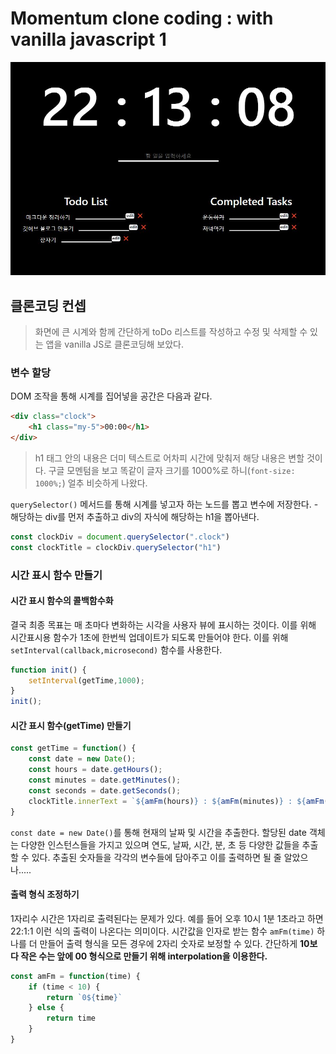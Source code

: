 # Momentum clone coding : with vanilla javascript 1

<img src="finish.jpg"/>

## 클론코딩 컨셉
> 화면에 큰 시계와 함께 간단하게 toDo 리스트를 작성하고 수정 및 삭제할 수 있는 앱을 vanilla JS로 클론코딩해 보았다. 

### 변수 할당

DOM 조작을 통해 시계를 집어넣을 공간은 다음과 같다. 
```html
<div class="clock">
    <h1 class="my-5">00:00</h1>
</div>
```
> h1 태그 안의 내용은 더미 텍스트로 어차피 시간에 맞춰저 해당 내용은 변할 것이다. 구글 모멘텀을 보고 똑같이 글자 크기를 1000%로 하니(`font-size: 1000%;`) 얼추 비슷하게 나왔다. 

`querySelector()` 메서드를 통해 시계를 넣고자 하는 노드를 뽑고 변수에 저장한다. 
    - 해당하는 div를 먼저 추출하고 div의 자식에 해당하는 h1을 뽑아낸다.
```javascript
const clockDiv = document.querySelector(".clock")
const clockTitle = clockDiv.querySelector("h1")
```

### 시간 표시 함수 만들기


#### 시간 표시 함수의 콜백함수화
결국 최종 목표는 매 초마다 변화하는 시각을 사용자 뷰에 표시하는 것이다. 이를 위해 시간표시용 함수가 1초에 한번씩 업데이트가 되도록 만들어야 한다. 이를 위해 `setInterval(callback,microsecond)` 함수를 사용한다.
```javascript
function init() {
    setInterval(getTime,1000);
}
init();
```

#### 시간 표시 함수(getTime) 만들기 
```javascript
const getTime = function() {
    const date = new Date();
    const hours = date.getHours();
    const minutes = date.getMinutes();
    const seconds = date.getSeconds();
    clockTitle.innerText = `${amFm(hours)} : ${amFm(minutes)} : ${amFm(seconds)}`;
}
```
`const date = new Date()`를 통해 현재의 날짜 및 시간을 추출한다. 할당된 date 객체는 다양한 인스턴스들을 가지고 있으며 연도, 날짜, 시간, 분, 초 등 다양한 값들을 추출할 수 있다. 추출된 숫자들을 각각의 변수들에 담아주고 이를 출력하면 될 줄 알았으나.....

#### 출력 형식 조정하기
1자리수 시간은 1자리로 출력된다는 문제가 있다. 예를 들어 오후 10시 1분 1초라고 하면 22:1:1 이런 식의 출력이 나온다는 의미이다. 시간값을 인자로 받는 함수 `amFm(time)` 하나를 더 만들어 출력 형식을 모든 경우에 2자리 숫자로 보정할 수 있다. 간단하게 **10보다 작은 수는 앞에 00 형식으로 만들기 위해 interpolation을 이용한다.**
```javascript
const amFm = function(time) {
    if (time < 10) {
        return `0${time}`
    } else {
        return time
    }
}